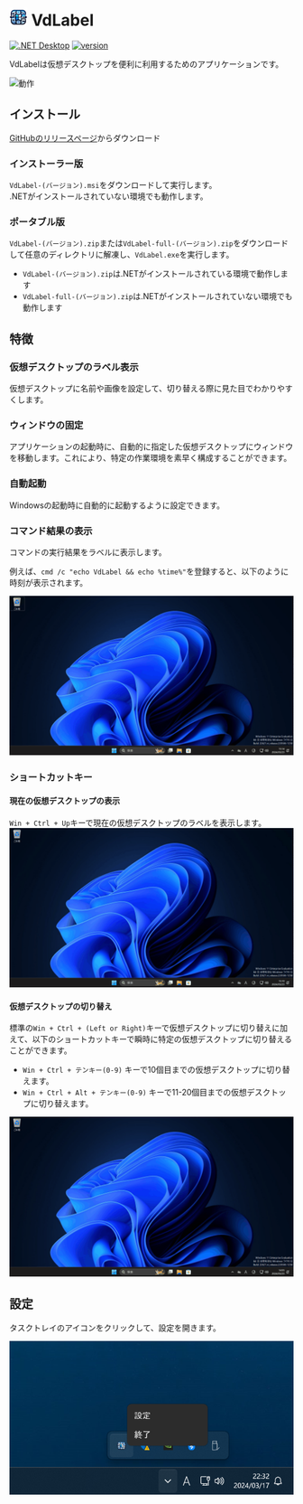 # <img src="assets/app_256.png" width="32" > VdLabel

[![.NET Desktop](https://github.com/Freeesia/VdLabel/actions/workflows/dotnet-desktop.yml/badge.svg)](https://github.com/Freeesia/VdLabel/actions/workflows/dotnet-desktop.yml)
[![version](https://badge.fury.io/gh/Freeesia%2FVdLabel.svg)](https://badge.fury.io/gh/Freeesia%2FVdLabel)

VdLabelは仮想デスクトップを便利に利用するためのアプリケーションです。

![動作](assets/switch.gif)

## インストール

[GitHubのリリースページ](https://github.com/Freeesia/VdLabel/releases/latest)からダウンロード

### インストーラー版

`VdLabel-(バージョン).msi`をダウンロードして実行します。    
.NETがインストールされていない環境でも動作します。

### ポータブル版

`VdLabel-(バージョン).zip`または`VdLabel-full-(バージョン).zip`をダウンロードして任意のディレクトリに解凍し、`VdLabel.exe`を実行します。

* `VdLabel-(バージョン).zip`は.NETがインストールされている環境で動作します
* `VdLabel-full-(バージョン).zip`は.NETがインストールされていない環境でも動作します

## 特徴

### 仮想デスクトップのラベル表示

仮想デスクトップに名前や画像を設定して、切り替える際に見た目でわかりやすくします。


### ウィンドウの固定

アプリケーションの起動時に、自動的に指定した仮想デスクトップにウィンドウを移動します。これにより、特定の作業環境を素早く構成することができます。

### 自動起動

Windowsの起動時に自動的に起動するように設定できます。

### コマンド結果の表示

コマンドの実行結果をラベルに表示します。

例えば、`cmd /c "echo VdLabel && echo %time%"`を登録すると、以下のように時刻が表示されます。

![コマンド結果](assets/command.gif)

### ショートカットキー

#### 現在の仮想デスクトップの表示

`Win + Ctrl + Up`キーで現在の仮想デスクトップのラベルを表示します。
![Win+Ctrl+Up](assets/win+ctrl+up.gif)

#### 仮想デスクトップの切り替え

標準の`Win + Ctrl + (Left or Right)`キーで仮想デスクトップに切り替えに加えて、以下のショートカットキーで瞬時に特定の仮想デスクトップに切り替えることができます。

* `Win + Ctrl + テンキー(0-9)` キーで10個目までの仮想デスクトップに切り替えます。
* `Win + Ctrl + Alt + テンキー(0-9)` キーで11-20個目までの仮想デスクトップに切り替えます。

![ショートカット切り替え](assets/switch_shortcut.gif)

## 設定

タスクトレイのアイコンをクリックして、設定を開きます。

![設定](assets/settings.png)
